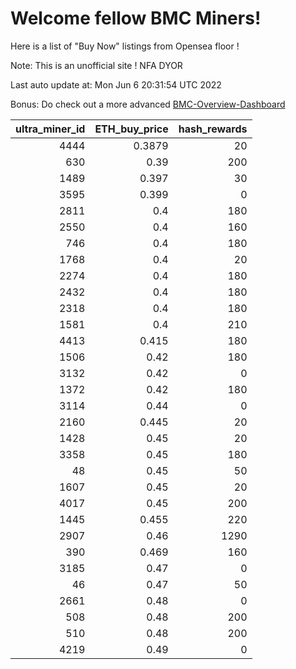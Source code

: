 # Welcome fellow BMC Miners!
Here is a list of "Buy Now" listings from Opensea floor !

Note: This is an unofficial site ! NFA DYOR

Last auto update at: Mon Jun  6 20:31:54 UTC 2022

Bonus: Do check out a more advanced [BMC-Overview-Dashboard](https://dune.com/defifunk/BMC-Overview-Dashboard)


|   ultra_miner_id |   ETH_buy_price |   hash_rewards |
|-----------------:|----------------:|---------------:|
|             4444 |          0.3879 |             20 |
|              630 |          0.39   |            200 |
|             1489 |          0.397  |             30 |
|             3595 |          0.399  |              0 |
|             2811 |          0.4    |            180 |
|             2550 |          0.4    |            160 |
|              746 |          0.4    |            180 |
|             1768 |          0.4    |             20 |
|             2274 |          0.4    |            180 |
|             2432 |          0.4    |            180 |
|             2318 |          0.4    |            180 |
|             1581 |          0.4    |            210 |
|             4413 |          0.415  |            180 |
|             1506 |          0.42   |            180 |
|             3132 |          0.42   |              0 |
|             1372 |          0.42   |            180 |
|             3114 |          0.44   |              0 |
|             2160 |          0.445  |             20 |
|             1428 |          0.45   |             20 |
|             3358 |          0.45   |            180 |
|               48 |          0.45   |             50 |
|             1607 |          0.45   |             20 |
|             4017 |          0.45   |            200 |
|             1445 |          0.455  |            220 |
|             2907 |          0.46   |           1290 |
|              390 |          0.469  |            160 |
|             3185 |          0.47   |              0 |
|               46 |          0.47   |             50 |
|             2661 |          0.48   |              0 |
|              508 |          0.48   |            200 |
|              510 |          0.48   |            200 |
|             4219 |          0.49   |              0 |